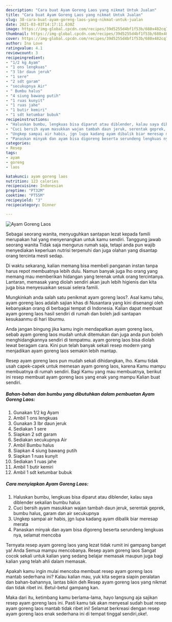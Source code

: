 ```yaml
---
description: "Cara buat Ayam Goreng Laos yang nikmat Untuk Jualan"
title: "Cara buat Ayam Goreng Laos yang nikmat Untuk Jualan"
slug: 38-cara-buat-ayam-goreng-laos-yang-nikmat-untuk-jualan
date: 2021-03-03T14:17:11.630Z
image: https://img-global.cpcdn.com/recipes/39d5255d4bf1f53b/680x482cq70/ayam-goreng-laos-foto-resep-utama.jpg
thumbnail: https://img-global.cpcdn.com/recipes/39d5255d4bf1f53b/680x482cq70/ayam-goreng-laos-foto-resep-utama.jpg
cover: https://img-global.cpcdn.com/recipes/39d5255d4bf1f53b/680x482cq70/ayam-goreng-laos-foto-resep-utama.jpg
author: Ina Love
ratingvalue: 4.1
reviewcount: 3
recipeingredient:
- "1/2 kg Ayam"
- "1 ons lengkuas"
- "3 lbr daun jeruk"
- "1 sere"
- "2 sdt garam"
- "secukupnya Air"
- " Bumbu halus"
- "4 siung bawang putih"
- "1 ruas kunyit"
- "1 ruas jahe"
- "1 butir kemiri"
- "1 sdt ketumbar bubuk"
recipeinstructions:
- "Haluskan bumbu, lengkuas bisa diparut atau diblender, kalau saya diblender sekalian bumbu halus"
- "Cuci bersih ayam masukkan wajan tambah daun jeruk, serentak geprek, bumbu halus, garam dan air secukupnya"
- "Ungkep sampai air habis, jgn lupa kadang ayam dibalik biar meresap merata"
- "Panaskan minyak dan ayam bisa digoreng beserta serundeng lengkuas nya, selamat mencoba"
categories:
- Resep
tags:
- ayam
- goreng
- laos

katakunci: ayam goreng laos 
nutrition: 123 calories
recipecuisine: Indonesian
preptime: "PT32M"
cooktime: "PT55M"
recipeyield: "3"
recipecategory: Dinner

---
```



![Ayam Goreng Laos](https://img-global.cpcdn.com/recipes/39d5255d4bf1f53b/680x482cq70/ayam-goreng-laos-foto-resep-utama.jpg)

Sebagai seorang wanita, menyuguhkan santapan lezat kepada famili merupakan hal yang menyenangkan untuk kamu sendiri. Tanggung jawab seorang  wanita Tidak saja mengurus rumah saja, tetapi anda pun wajib menyediakan keperluan nutrisi terpenuhi dan juga olahan yang disantap orang tercinta mesti sedap.

Di waktu  sekarang, kalian memang bisa membeli panganan instan tanpa harus repot membuatnya lebih dulu. Namun banyak juga lho orang yang memang mau memberikan hidangan yang terenak untuk orang tercintanya. Lantaran, memasak yang diolah sendiri akan jauh lebih higienis dan kita juga bisa menyesuaikan sesuai selera famili. 



Mungkinkah anda salah satu penikmat ayam goreng laos?. Asal kamu tahu, ayam goreng laos adalah sajian khas di Nusantara yang kini disenangi oleh kebanyakan orang di berbagai tempat di Indonesia. Kalian dapat membuat ayam goreng laos hasil sendiri di rumah dan boleh jadi santapan kesukaanmu di hari liburmu.

Anda jangan bingung jika kamu ingin mendapatkan ayam goreng laos, sebab ayam goreng laos mudah untuk ditemukan dan juga anda pun boleh menghidangkannya sendiri di tempatmu. ayam goreng laos bisa diolah lewat beragam cara. Kini pun telah banyak sekali resep modern yang menjadikan ayam goreng laos semakin lebih mantap.

Resep ayam goreng laos pun mudah sekali dihidangkan, lho. Kamu tidak usah capek-capek untuk memesan ayam goreng laos, karena Kamu mampu membuatnya di rumah sendiri. Bagi Kamu yang mau membuatnya, berikut ini resep membuat ayam goreng laos yang enak yang mampu Kalian buat sendiri.

<!--inarticleads1-->

##### Bahan-bahan dan bumbu yang dibutuhkan dalam pembuatan Ayam Goreng Laos:

1. Gunakan 1/2 kg Ayam
1. Ambil 1 ons lengkuas
1. Gunakan 3 lbr daun jeruk
1. Sediakan 1 sere
1. Siapkan 2 sdt garam
1. Sediakan secukupnya Air
1. Ambil  Bumbu halus
1. Siapkan 4 siung bawang putih
1. Siapkan 1 ruas kunyit
1. Sediakan 1 ruas jahe
1. Ambil 1 butir kemiri
1. Ambil 1 sdt ketumbar bubuk




<!--inarticleads2-->

##### Cara menyiapkan Ayam Goreng Laos:

1. Haluskan bumbu, lengkuas bisa diparut atau diblender, kalau saya diblender sekalian bumbu halus
1. Cuci bersih ayam masukkan wajan tambah daun jeruk, serentak geprek, bumbu halus, garam dan air secukupnya
1. Ungkep sampai air habis, jgn lupa kadang ayam dibalik biar meresap merata
1. Panaskan minyak dan ayam bisa digoreng beserta serundeng lengkuas nya, selamat mencoba




Ternyata resep ayam goreng laos yang lezat tidak rumit ini gampang banget ya! Anda Semua mampu mencobanya. Resep ayam goreng laos Sangat cocok sekali untuk kalian yang sedang belajar memasak maupun juga bagi kalian yang telah ahli dalam memasak.

Apakah kamu ingin mulai mencoba membuat resep ayam goreng laos mantab sederhana ini? Kalau kalian mau, yuk kita segera siapin peralatan dan bahan-bahannya, lantas bikin deh Resep ayam goreng laos yang nikmat dan tidak ribet ini. Betul-betul gampang kan. 

Maka dari itu, ketimbang kamu berlama-lama, hayo langsung aja sajikan resep ayam goreng laos ini. Pasti kamu tak akan menyesal sudah buat resep ayam goreng laos mantab tidak ribet ini! Selamat berkreasi dengan resep ayam goreng laos enak sederhana ini di tempat tinggal sendiri,oke!.

